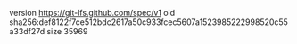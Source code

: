 version https://git-lfs.github.com/spec/v1
oid sha256:def8122f7ce512bdc2617a50c933fcec5607a1523985222998520c55a33df27d
size 35969
